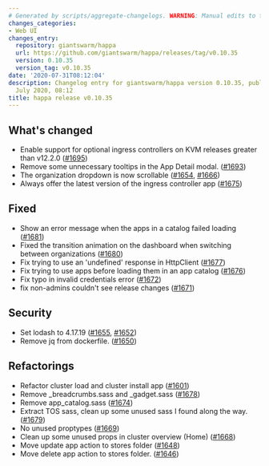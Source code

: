 ```yaml
---
# Generated by scripts/aggregate-changelogs. WARNING: Manual edits to this files will be overwritten.
changes_categories:
- Web UI
changes_entry:
  repository: giantswarm/happa
  url: https://github.com/giantswarm/happa/releases/tag/v0.10.35
  version: 0.10.35
  version_tag: v0.10.35
date: '2020-07-31T08:12:04'
description: Changelog entry for giantswarm/happa version 0.10.35, published on 31
  July 2020, 08:12
title: happa release v0.10.35
---
```


## What's changed
- Enable support for optional ingress controllers on KVM releases greater than v12.2.0 ([#1695](https://github.com/giantswarm/happa/pull/1695))
- Remove some unnecessary tooltips in the App Detail modal. ([#1693](https://github.com/giantswarm/happa/pull/1693))
- The organization dropdown is now scrollable ([#1654](https://github.com/giantswarm/happa/pull/1654), [#1666](https://github.com/giantswarm/happa/pull/1666))
- Always offer the latest version of the ingress controller app ([#1675](https://github.com/giantswarm/happa/pull/1675))

## Fixed
- Show an error message when the apps in a catalog failed loading ([#1681](https://github.com/giantswarm/happa/pull/1681))
- Fixed the transition animation on the dashboard when switching between organizations ([#1680](https://github.com/giantswarm/happa/pull/1680))
- Fix trying to use an 'undefined' response in HttpClient ([#1677](https://github.com/giantswarm/happa/pull/1677))
- Fix trying to use apps before loading them in an app catalog ([#1676](https://github.com/giantswarm/happa/pull/1676))
- Fix typo in invalid credentials error ([#1672](https://github.com/giantswarm/happa/pull/1672))
- fix non-admins couldn't see release changes ([#1671](https://github.com/giantswarm/happa/pull/1671))

## Security
- Set lodash to 4.17.19 ([#1655](https://github.com/giantswarm/happa/pull/1655), [#1652](https://github.com/giantswarm/happa/pull/1652))
- Remove jq from dockerfile. ([#1650](https://github.com/giantswarm/happa/pull/1650))

## Refactorings
- Refactor cluster load and cluster install app ([#1601](https://github.com/giantswarm/happa/pull/1601))
- Remove _breadcrumbs.sass and _gadget.sass ([#1678](https://github.com/giantswarm/happa/pull/1678))
- Remove app_catalog.sass ([#1674](https://github.com/giantswarm/happa/pull/1674))
- Extract TOS sass, clean up some unused sass I found along the way. ([#1679](https://github.com/giantswarm/happa/pull/1679))
- No unused proptypes ([#1669](https://github.com/giantswarm/happa/pull/1669))
- Clean up some unused props in cluster overview (Home) ([#1668](https://github.com/giantswarm/happa/pull/1668))
- Move update app action to stores folder ([#1648](https://github.com/giantswarm/happa/pull/1648))
- Move delete app action to stores folder. ([#1646](https://github.com/giantswarm/happa/pull/1646))
